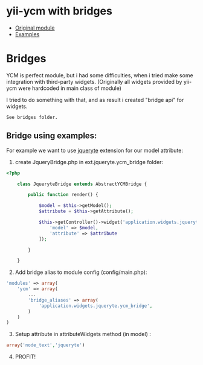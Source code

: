 # yii-ycm with bridges #

- [Original module](http://janisto.github.com/yii-ycm/)
- [Examples](http://janisto.github.com/yii-ycm/)

# Bridges #

YCM is perfect module, but i had some difficulties, when i tried make some integration with third-party widgets. (Originally all widgets provided by yii-ycm were hardcoded in main class of module)

I tried to do something with that, and as result i created "bridge api" for widgets. 

`See bridges folder.`

## Bridge using examples: ##

For example we want to use [jqueryte](http://www.yiiframework.com/extension/ejqueryte) extension for our model attribute:

1) create JqueryBridge.php in ext.jqueryte.ycm_bridge folder:
```php
<?php

    class JqueryteBridge extends AbstractYCMBridge {

		public function render() {

			$model = $this->getModel();
			$attribute = $this->getAttribute();

			$this->getController()->widget('application.widgets.jqueryte.Jqueryte', [
				'model' => $model,
				'attribute' => $attribute
			]);

		}

	}
```
2) Add bridge alias to module config (config/main.php):
```php
'modules' => array(
    'ycm' => array(
        ...
        'bridge_aliases' => array(
       		'application.widgets.jqueryte.ycm_bridge',
        )
    )
)
```
3) Setup attribute in attributeWidgets method (in model) :
```php
array('node_text','jqueryte')
```

4) PROFIT!